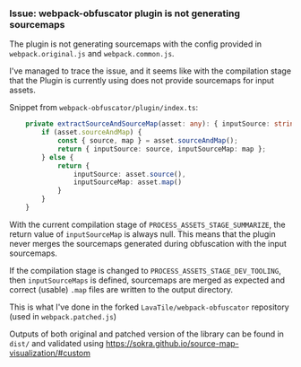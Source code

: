 ### Issue: webpack-obfuscator plugin is not generating sourcemaps

The plugin is not generating sourcemaps with the config provided in 
`webpack.original.js` and `webpack.common.js`.

I've managed to trace the issue, and it seems like with the compilation 
stage that the Plugin is currently using does not provide sourcemaps for input assets.

Snippet from `webpack-obfuscator/plugin/index.ts`:
```typescript
    private extractSourceAndSourceMap(asset: any): { inputSource: string, inputSourceMap: RawSourceMap } {
        if (asset.sourceAndMap) {
            const { source, map } = asset.sourceAndMap();
            return { inputSource: source, inputSourceMap: map };
        } else {
            return {
                inputSource: asset.source(),
                inputSourceMap: asset.map()
            }
        }
    }
```

With the current compilation stage of `PROCESS_ASSETS_STAGE_SUMMARIZE`,
the return value of `inputSourceMap` is always null. This means that the
plugin never merges the sourcemaps generated during obfuscation with the input
sourcemaps.

If the compilation stage is changed to `PROCESS_ASSETS_STAGE_DEV_TOOLING`,
then `inputSourceMaps` is defined, sourcemaps are merged as expected and 
correct (usable) `.map` files are written to the output directory.

This is what I've done in the forked `LavaTile/webpack-obfuscator` repository 
(used in `webpack.patched.js`)

Outputs of both original and patched version of the library can be found in `dist/`
and validated using https://sokra.github.io/source-map-visualization/#custom

